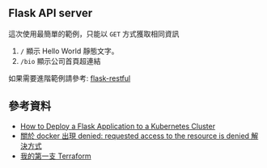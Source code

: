 ## Flask API server


這次使用最簡單的範例，只能以 `GET` 方式獲取相同資訊

1. `/` 顯示 Hello World 靜態文字。
2. `/bio` 顯示公司首頁超連結


如果需要進階範例請參考: [flask-restful](https://github.com/flask-restful/flask-restful/tree/master/examples)


## 參考資料


- [How to Deploy a Flask Application to a Kubernetes Cluster](https://sweetcode.io/how-to-deploy-a-flask-application-to-a-kubernetes-cluster/)
- [關於 docker 出現 denied: requested access to the resource is denied 解決方式](https://israynotarray.com/docker/20220423/196903828/)
- [我的第一支 Terraform](https://blog.xxzk.me/post/20210922-terraform-hello-world/)